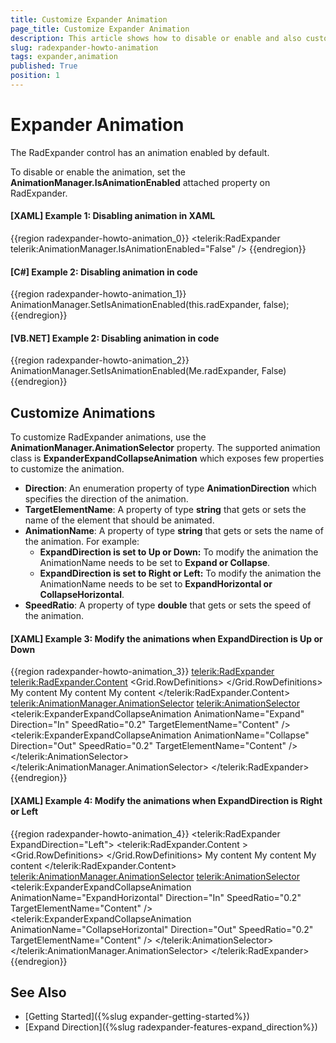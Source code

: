 ```yaml
---
title: Customize Expander Animation
page_title: Customize Expander Animation
description: This article shows how to disable or enable and also customize the RadExpander default expand/collapse animations.
slug: radexpander-howto-animation
tags: expander,animation
published: True
position: 1
---
```


# Expander Animation

The RadExpander control has an animation enabled by default. 

To disable or enable the animation, set the __AnimationManager.IsAnimationEnabled__ attached property on RadExpander. 

#### __[XAML] Example 1: Disabling animation in XAML__
{{region radexpander-howto-animation_0}}
	<telerik:RadExpander telerik:AnimationManager.IsAnimationEnabled="False" />
{{endregion}}

#### __[C#] Example 2: Disabling animation in code__
{{region radexpander-howto-animation_1}}        
	AnimationManager.SetIsAnimationEnabled(this.radExpander, false);
{{endregion}}

#### __[VB.NET] Example 2: Disabling animation in code__
{{region radexpander-howto-animation_2}}    
	AnimationManager.SetIsAnimationEnabled(Me.radExpander, False)            
{{endregion}}

## Customize Animations

To customize RadExpander animations, use the __AnimationManager.AnimationSelector__ property. The supported animation class is __ExpanderExpandCollapseAnimation__ which exposes few properties to customize the animation.

* __Direction__: An enumeration property of type __AnimationDirection__ which specifies the direction of the animation.
* __TargetElementName__: A property of type __string__ that gets or sets the name of the element that should be animated.
* __AnimationName__: A property of type __string__ that gets or sets the name of the animation. For example:
	* __ExpandDirection is set to Up or Down:__ To modify the animation the AnimationName needs to be set to __Expand or Collapse__.
	* __ExpandDirection is set to Right or Left:__ To modify the animation the AnimationName needs to be set to __ExpandHorizontal or CollapseHorizontal__.
* __SpeedRatio__: A property of type __double__ that gets or sets the speed of the animation.

#### __[XAML] Example 3: Modify the animations when ExpandDirection is Up or Down__
{{region radexpander-howto-animation_3}}
	<telerik:RadExpander>
		<telerik:RadExpander.Content>
			<Grid>
				<Grid.RowDefinitions>
					<RowDefinition Height="20"/>
					<RowDefinition Height="20"/>
					<RowDefinition Height="20"/>
				</Grid.RowDefinitions>
				<TextBox Grid.Row="0">My content</TextBox>
				<TextBox Grid.Row="1">My content</TextBox>
				<TextBox Grid.Row="2">My content</TextBox>
			</Grid>
		</telerik:RadExpander.Content>
		<telerik:AnimationManager.AnimationSelector>
			<telerik:AnimationSelector>
				<telerik:ExpanderExpandCollapseAnimation AnimationName="Expand" 
														 Direction="In"
														 SpeedRatio="0.2"
														 TargetElementName="Content" />
				<telerik:ExpanderExpandCollapseAnimation AnimationName="Collapse" 
														 Direction="Out"
														 SpeedRatio="0.2"
														 TargetElementName="Content" />
			</telerik:AnimationSelector>
		</telerik:AnimationManager.AnimationSelector>
	</telerik:RadExpander>
{{endregion}}

#### __[XAML] Example 4: Modify the animations when ExpandDirection is Right or Left__
{{region radexpander-howto-animation_4}}
	<telerik:RadExpander ExpandDirection="Left">
		<telerik:RadExpander.Content >
				<Grid>
					<Grid.RowDefinitions>
						<RowDefinition Height="20"/>
						<RowDefinition Height="20"/>
						<RowDefinition Height="20"/>
					</Grid.RowDefinitions>
					<TextBox Grid.Row="0">My content</TextBox>
					<TextBox Grid.Row="1">My content</TextBox>
					<TextBox Grid.Row="2">My content</TextBox>
				</Grid>
		</telerik:RadExpander.Content>
		<telerik:AnimationManager.AnimationSelector>
			<telerik:AnimationSelector>
				<telerik:ExpanderExpandCollapseAnimation AnimationName="ExpandHorizontal" 
														 Direction="In"
														 SpeedRatio="0.2"
														 TargetElementName="Content" />
				<telerik:ExpanderExpandCollapseAnimation AnimationName="CollapseHorizontal" 
														 Direction="Out"
														 SpeedRatio="0.2"
														 TargetElementName="Content" />
			</telerik:AnimationSelector>
		</telerik:AnimationManager.AnimationSelector>
	</telerik:RadExpander>
{{endregion}}

## See Also
* [Getting Started]({%slug expander-getting-started%})
* [Expand Direction]({%slug radexpander-features-expand_direction%})
